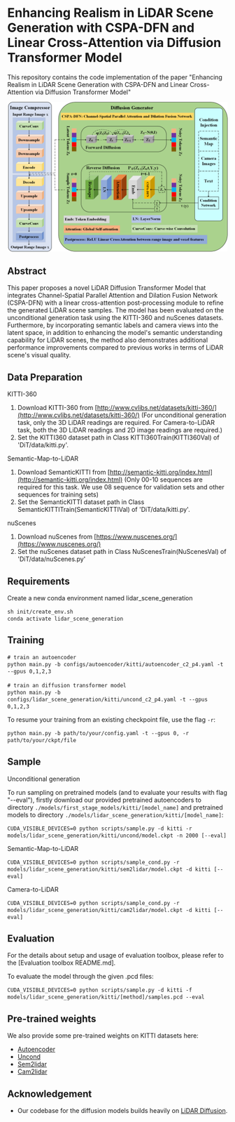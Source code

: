 # Enhancing Realism in LiDAR Scene Generation with CSPA-DFN and Linear Cross-Attention via Diffusion Transformer Model
This repository contains the code implementation of the paper "Enhancing Realism in LiDAR Scene Generation with CSPA-DFN and Linear Cross-Attention via Diffusion Transformer Model"

<div align="center">
  <img src="https://github.com/HITysx/LiDAR-Scene-Generation/blob/main/assets/Lidar%20transformer%20diffusion.png">
</div>

## Abstract
This paper proposes a novel LiDAR Diffusion Transformer Model that integrates Channel-Spatial Parallel Attention and Dilation Fusion Network (CSPA-DFN) with a linear cross-attention post-processing module to refine the generated LiDAR scene samples. The model has been evaluated on the unconditional generation task using the KITTI-360 and nuScenes datasets. Furthermore, by incorporating semantic labels and camera views into the latent space, in addition to enhancing the model's semantic understanding capability for LiDAR scenes, the method also demonstrates additional performance improvements compared to previous works in terms of LiDAR scene's visual quality.

## Data Preparation
KITTI-360
1. Download KITTI-360 from [http://www.cvlibs.net/datasets/kitti-360/](http://www.cvlibs.net/datasets/kitti-360/)
   (For unconditional generation task, only the 3D LiDAR readings are required. For Camera-to-LiDAR task, both the 3D LiDAR readings and 2D image readings are required.)
2. Set the KITTI360 dataset path in Class KITTI360Train(KITTI360Val) of 'DiT/data/kitti.py'.

Semantic-Map-to-LiDAR
1. Download SemanticKITTI from [http://semantic-kitti.org/index.html](http://semantic-kitti.org/index.html)
   (Only 00-10 sequences are required for this task. We use 08 sequence for validation sets and other sequences for training sets)
2. Set the SemanticKITTI dataset path in Class SemanticKITTITrain(SemanticKITTIVal) of 'DiT/data/kitti.py'.

nuScenes
1. Download nuScenes from [https://www.nuscenes.org/](https://www.nuscenes.org/)
2. Set the nuScenes dataset path in Class NuScenesTrain(NuScenesVal) of 'DiT/data/nuScenes.py'

## Requirements
Create a new conda environment named lidar_scene_generation
```
sh init/create_env.sh
conda activate lidar_scene_generation
```

## Training

```
# train an autoencoder
python main.py -b configs/autoencoder/kitti/autoencoder_c2_p4.yaml -t --gpus 0,1,2,3

# train an diffusion transformer model
python main.py -b configs/lidar_scene_generation/kitti/uncond_c2_p4.yaml -t --gpus 0,1,2,3
```

To resume your training from an existing checkpoint file, use the flag `-r`:

```
python main.py -b path/to/your/config.yaml -t --gpus 0, -r path/to/your/ckpt/file
```

## Sample

Unconditional generation

To run sampling on pretrained models (and to evaluate your results with flag "--eval"), firstly download our provided pretrained autoencoders to directory `./models/first_stage_models/kitti/[model_name]` and pretrained models to directory `./models/lidar_scene_generation/kitti/[model_name]`:

```
CUDA_VISIBLE_DEVICES=0 python scripts/sample.py -d kitti -r models/lidar_scene_generation/kitti/uncond/model.ckpt -n 2000 [--eval]
```

Semantic-Map-to-LiDAR

```
CUDA_VISIBLE_DEVICES=0 python scripts/sample_cond.py -r models/lidar_scene_generation/kitti/sem2lidar/model.ckpt -d kitti [--eval]
```

Camera-to-LiDAR

```
CUDA_VISIBLE_DEVICES=0 python scripts/sample_cond.py -r models/lidar_scene_generation/kitti/cam2lidar/model.ckpt -d kitti [--eval]
```

## Evaluation

For the details about setup and usage of evaluation toolbox, please refer to the [Evaluation toolbox README.md].

To evaluate the model through the given .pcd files:

```
CUDA_VISIBLE_DEVICES=0 python scripts/sample.py -d kitti -f models/lidar_scene_generation/kitti/[method]/samples.pcd --eval
```

## Pre-trained weights

We also provide some pre-trained weights on KITTI datasets here:

- [Autoencoder](https://drive.google.com/drive/folders/1YSmm0Y8clAJCC_2OfnXtX91rsf2_ABbq?usp=sharing)
- [Uncond](https://drive.google.com/drive/folders/1nyPoN4Nd1HFct5hF_LgmW-Zmi2_RDtv7?usp=sharing)
- [Sem2lidar](https://drive.google.com/drive/folders/1eTxq5jLmUTiYZn0vpbAmZmvu9BOxQ0Z0?usp=sharing)
- [Cam2lidar](https://drive.google.com/drive/folders/1vWlcMd7pJYQt3WULGtYVld3zuiffIBE7?usp=sharing)

## Acknowledgement

- Our codebase for the diffusion models builds heavily on [LiDAR Diffusion](https://github.com/hancyran/LiDAR-Diffusion).












